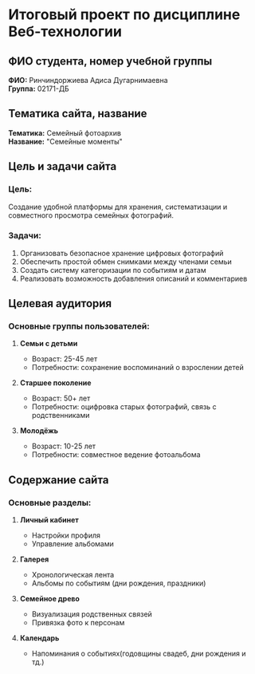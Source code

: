# Итоговый проект по дисциплине Веб-технологии

## ФИО студента, номер учебной группы
**ФИО:** Ринчиндоржиева Адиса Дугарнимаевна  
**Группа:** 02171-ДБ  

## Тематика сайта, название
**Тематика:** Семейный фотоархив  
**Название:** "Семейные моменты"  

## Цель и задачи сайта
### Цель:  
Создание удобной платформы для хранения, систематизации и совместного просмотра семейных фотографий.  

### Задачи:  
1. Организовать безопасное хранение цифровых фотографий  
2. Обеспечить простой обмен снимками между членами семьи  
3. Создать систему категоризации по событиям и датам  
4. Реализовать возможность добавления описаний и комментариев  

## Целевая аудитория
### Основные группы пользователей:  
1. **Семьи с детьми**  
   - Возраст: 25-45 лет  
   - Потребности: сохранение воспоминаний о взрослении детей  

2. **Старшее поколение**  
   - Возраст: 50+ лет  
   - Потребности: оцифровка старых фотографий, связь с родственниками  

3. **Молодёжь**  
   - Возраст: 10-25 лет  
   - Потребности: совместное ведение фотоальбома  

## Содержание сайта
### Основные разделы:  
1. **Личный кабинет**  
   - Настройки профиля  
   - Управление альбомами  

2. **Галерея**  
   - Хронологическая лента  
   - Альбомы по событиям (дни рождения, праздники)  

3. **Семейное древо**  
   - Визуализация родственных связей  
   - Привязка фото к персонам  

4. **Календарь**  
   - Напоминания о событиях(годовщины свадеб, дни рождения и тд.)

  

